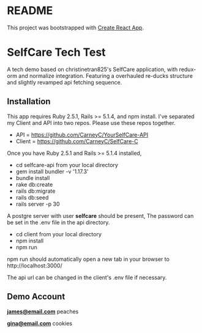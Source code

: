 # README

This project was bootstrapped with [Create React App](https://github.com/facebookincubator/create-react-app).

# SelfCare Tech Test
A tech demo based on christinetran825's SelfCare application, with redux-orm and normalize integration.
Featuring a overhauled re-ducks structure and slightly revamped api fetching sequence.

## Installation
This app requires Ruby 2.5.1, Rails >= 5.1.4, and npm install. I've separated my Client and API into two repos. Please use these repos together.

* API = https://github.com/CarneyC/YourSelfCare-API
* Client = https://github.com/CarneyC/SelfCare-C 

Once you have Ruby 2.5.1 and Rails >= 5.1.4 installed,

* cd selfcare-api from your local directory
* gem install bundler -v '1.17.3' 
* bundle install
* rake db:create
* rails db:migrate
* rails db:seed
* rails server -p 30

A postgre server with user **selfcare** should be present, The password can be set in the .env file in the api directory.

* cd client from your local directory
* npm install
* npm run

npm run should automatically open a new tab in your browser to http://localhost:3000/

The api url can be changed in the client's .env file if necessary.

## Demo Account
**james@email.com**
peaches

**gina@email.com**
cookies

